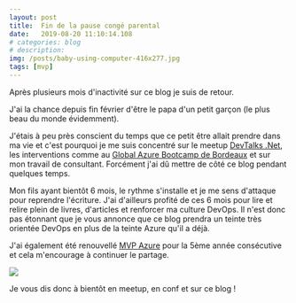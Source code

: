 ```yaml
---
layout: post
title:  Fin de la pause congé parental
date:   2019-08-20 11:10:14.108
# categories: blog
# description: 
img: /posts/baby-using-computer-416x277.jpg
tags: [mvp]
---
```


Après plusieurs mois d'inactivité sur ce blog je suis de retour.

J'ai la chance depuis fin février d'être le papa d'un petit garçon (le plus beau du monde évidemment). 

J'étais à peu près conscient du temps que ce petit être allait prendre dans ma vie et c'est pourquoi je me suis concentré sur le meetup [DevTalks .Net](https://www.meetup.com/fr-FR/DevTalks-Net/), les interventions comme au [Global Azure Bootcamp de Bordeaux](https://www.eventbrite.fr/e/billets-global-azure-bootcamp-gab-bordeaux-57048799495#) et sur mon travail de consultant. Forcément j'ai dû mettre de côté ce blog pendant quelques temps.

Mon fils ayant bientôt 6 mois, le rythme s'installe et je me sens d'attaque pour reprendre l'écriture. J'ai d'ailleurs profité de ces 6 mois pour lire et relire plein de livres, d'articles et renforcer ma culture DevOps.
Il n'est donc pas étonnant que je vous annonce que ce blog prendra un teinte très orientée DevOps en plus de la teinte Azure qu'il a déjà.

J'ai également été renouvellé [MVP Azure](https://mvp.microsoft.com/fr-fr/mvp/Micha%C3%ABl%20FERY-5001374) pour la 5ème année consécutive et cela m'encourage à continuer le partage.

![](https://pbs.twimg.com/media/EAOOEymW4AEs0yN.jpg:medium)

Je vous dis donc à bientôt en meetup, en conf et sur ce blog !